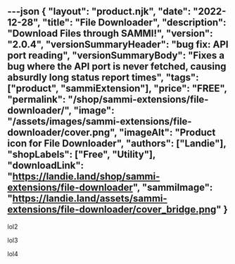 ---json
{
  "layout": "product.njk",
  "date": "2022-12-28",
  "title": "File Downloader",
  "description": "Download Files through SAMMI!",
  "version": "2.0.4",
  "versionSummaryHeader": "bug fix: API port reading",
  "versionSummaryBody": "Fixes a bug where the API port is never fetched, causing absurdly long status report times",
  "tags": ["product", "sammiExtension"],
  "price": "FREE",
  "permalink": "/shop/sammi-extensions/file-downloader/",
  "image": "/assets/images/sammi-extensions/file-downloader/cover.png",
  "imageAlt": "Product icon for File Downloader",
  "authors": ["Landie"],
  "shopLabels": ["Free", "Utility"],
  "downloadLink": "https://landie.land/shop/sammi-extensions/file-downloader",
  "sammiImage": "https://landie.land/assets/sammi-extensions/file-downloader/cover_bridge.png"
}
---

<!--overview start-->


<!--overview end-->

<!-- more -->

<!--setup start-->

lol2

<!--setup end-->

<!-- more -->

<!--tutorials start-->

lol3

<!--tutorials end-->

<!-- more -->

<!--patchnotes start-->

lol4

<!--patchnotes end-->

